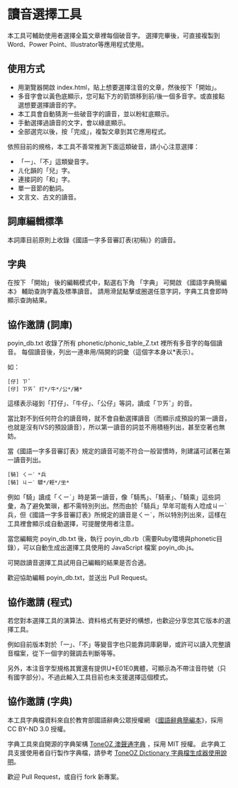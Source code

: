 # 讀音選擇工具

本工具可輔助使用者選擇全篇文章裡每個破音字。
選擇完畢後，可直接複製到Word、Power Point、Illustrator等應用程式使用。

## 使用方式

* 用瀏覽器開啟 index.html，貼上想要選擇注音的文章，然後按下「開始」。
* 多音字會以黃色底顯示，您可點下方的箭頭移到前/後一個多音字。或直接點選想要選擇讀音的字。
* 本工具會自動猜測一些破音字的讀音，並以粉紅底顯示。
* 手動選擇過讀音的文字，會以綠底顯示。
* 全部選完以後，按「完成」，複製文章到其它應用程式。

依照目前的規格，本工具不善常推測下面這類破音，請小心注意選擇：

* 「一」、「不」這類變音字。
* ㄦ化韻的「兒」字。
* 連接詞的「和」字。
* 單一音節的動詞。
* 文言文、古文的讀音。

## 詞庫編輯標準

本詞庫目前原則上收錄《國語一字多音審訂表(初稿)》的讀音。

## 字典

在按下 「開始」 後的編輯模式中，點選右下角 「字典」 可開啟 《國語字典簡編本》 輔助查詢字義及標準讀音。
請用滑鼠點擊或圈選任意字詞，字典工具會即時顯示查詢結果。

## 協作邀請 (詞庫)

poyin_db.txt 收錄了所有 phonetic/phonic_table_Z.txt 裡所有多音字的每個讀音。
每個讀音後，列出一連串用/隔開的詞彙（這個字本身以*表示）。

如：

	[仔] ㄗˇ
	[仔] ㄗㄞˇ	打*/牛*/公*/豬*

這樣表示碰到「打仔」、「牛仔」、「公仔」等詞，讀成「ㄗㄞˇ」的音。

當比對不到任何符合的讀音時，就不會自動選擇讀音（而顯示成預設的第一讀音，也就是沒有IVS的預設讀音），所以第一讀音的詞並不用積極列出，甚至空著也無妨。


當《國語一字多音審訂表》規定的讀音可能不符合一般習慣時，則建議可試著在第一讀音列出。

	[騎] ㄑㄧˊ	*兵
	[騎] ㄐㄧˋ	驃*/輕*/坐*

例如「騎」讀成「ㄑㄧˊ」時是第一讀音，像「騎馬」、「騎車」、「騎乘」這些詞彙，為了避免繁瑣，都不需特別列出。然而由於「騎兵」早年可能有人唸成ㄐㄧˋ兵，但《國語一字多音審訂表》所規定的讀音是ㄑㄧˊ，所以特別列出來，這樣在工具裡會顯示成自動選擇，可提醒使用者注意。


當您編輯完 poyin_db.txt 後，執行 poyin_db.rb（需要Ruby環境與phonetic目錄），可以自動生成出選擇工具使用的 JavaScript 檔案 poyin_db.js。

可開啟讀音選擇工具試用自己編輯的結果是否合適。

歡迎協助編輯 poyin_db.txt，並送出 Pull Request。

## 協作邀請 (程式)

若您對本選擇工具的演算法、資料格式有更好的構想，也歡迎分享您其它版本的選擇工具。

例如目前版本對於「一」、「不」等變音字也只能靠詞庫窮舉，或許可以讀入完整讀音檔案，從下一個字的聲調去判斷等等。

另外，本注音字型規格其實還有提供U+E01E0異體，可顯示為不帶注音符號（只有國字部分）。不過此輸入工具目前也未支援選擇這個模式。

## 協作邀請 (字典)

本工具字典檔資料來自於教育部國語辭典公眾授權網 《<a href="https://language.moe.gov.tw/001/Upload/Files/site_content/M0001/respub/dict_concised_download.html">國語辭典簡編本</a>》，採用 CC BY-ND 3.0 授權。

字典工具來自開源的字典架構 <a href="https://github.com/jeffreyxuan/ToneOZDic">ToneOZ 澳聲通字典</a> ，採用 MIT 授權。 此字典工具支援使用者自行製作字典檔，請參考 <a href="https://github.com/jeffreyxuan/ToneOZDic/blob/main/README.md">ToneOZ Dictionary 字典檔生成器使用說明</a>。



歡迎 Pull Request，或自行 fork 新專案。
